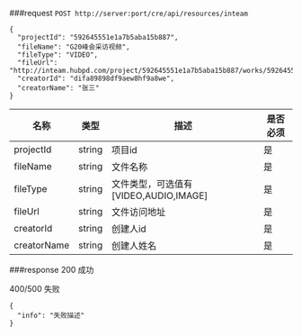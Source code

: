 ###request
`POST http://server:port/cre/api/resources/inteam`

~~~
{
  "projectId": "592645551e1a7b5aba15b887",
  "fileName": "G20峰会采访视频",
  "fileType": "VIDEO",
  "fileUrl": "http://inteam.hubpd.com/project/592645551e1a7b5aba15b887/works/592645551e1a7b5aba15b88a/work/595b99e24002b2389e4ccb46",
  "creatorId": "difa89898df9aew8hf9a8we",
  "creatorName": "张三"
}
~~~

名称| 类型| 描述 |是否必须
----|-----|-----|-----
projectId|string|项目id|是
fileName|string|文件名称|是
fileType|string|文件类型，可选值有[VIDEO,AUDIO,IMAGE]|是
fileUrl|string|文件访问地址|是
creatorId|string|创建人id|是
creatorName|string|创建人姓名|是

###response
200 成功

400/500 失败
~~~
{
  "info": "失败描述"
}
~~~